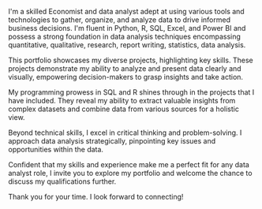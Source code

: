 I'm a skilled Economist and data analyst adept at using various tools and technologies to gather, organize, and analyze data to drive informed business decisions. I'm fluent in Python, R, SQL, Excel, and Power BI and possess a strong foundation in data analysis techniques encompassing quantitative, qualitative, research, report writing, statistics, data analysis.

This portfolio showcases my diverse projects, highlighting key skills. These projects demonstrate my ability to analyze and present data clearly and visually, empowering decision-makers to grasp insights and take action.

My programming prowess in SQL and R shines through in the projects that I have included. They reveal my ability to extract valuable insights from complex datasets and combine data from various sources for a holistic view.

Beyond technical skills, I excel in critical thinking and problem-solving. I approach data analysis strategically, pinpointing key issues and opportunities within the data.

Confident that my skills and experience make me a perfect fit for any data analyst role, I invite you to explore my portfolio and welcome the chance to discuss my qualifications further.

Thank you for your time. I look forward to connecting!
